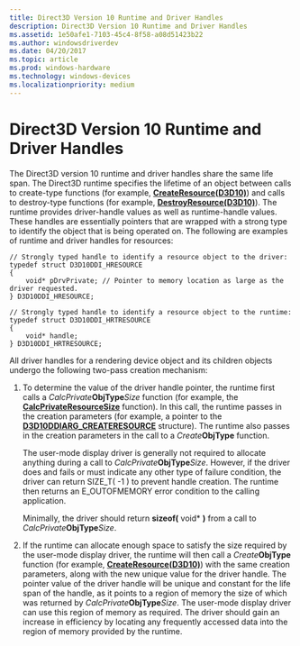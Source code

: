 ```yaml
---
title: Direct3D Version 10 Runtime and Driver Handles
description: Direct3D Version 10 Runtime and Driver Handles
ms.assetid: 1e50afe1-7103-45c4-8f58-a08d51423b22
ms.author: windowsdriverdev
ms.date: 04/20/2017
ms.topic: article
ms.prod: windows-hardware
ms.technology: windows-devices
ms.localizationpriority: medium
---
```


# Direct3D Version 10 Runtime and Driver Handles


The Direct3D version 10 runtime and driver handles share the same life span. The Direct3D runtime specifies the lifetime of an object between calls to create-type functions (for example, [**CreateResource(D3D10)**](https://msdn.microsoft.com/library/windows/hardware/ff540691)) and calls to destroy-type functions (for example, [**DestroyResource(D3D10)**](https://msdn.microsoft.com/library/windows/hardware/ff552797)). The runtime provides driver-handle values as well as runtime-handle values. These handles are essentially pointers that are wrapped with a strong type to identify the object that is being operated on. The following are examples of runtime and driver handles for resources:

```
// Strongly typed handle to identify a resource object to the driver: 
typedef struct D3D10DDI_HRESOURCE
{
    void* pDrvPrivate; // Pointer to memory location as large as the driver requested.
} D3D10DDI_HRESOURCE;

// Strongly typed handle to identify a resource object to the runtime:
typedef struct D3D10DDI_HRTRESOURCE
{
    void* handle;
} D3D10DDI_HRTRESOURCE;
```

All driver handles for a rendering device object and its children objects undergo the following two-pass creation mechanism:

1.  To determine the value of the driver handle pointer, the runtime first calls a *CalcPrivate***ObjType***Size* function (for example, the [**CalcPrivateResourceSize**](https://msdn.microsoft.com/library/windows/hardware/ff538302) function). In this call, the runtime passes in the creation parameters (for example, a pointer to the [**D3D10DDIARG\_CREATERESOURCE**](https://msdn.microsoft.com/library/windows/hardware/ff541697) structure). The runtime also passes in the creation parameters in the call to a *Create***ObjType** function.

    The user-mode display driver is generally not required to allocate anything during a call to *CalcPrivate***ObjType***Size*. However, if the driver does and fails or must indicate any other type of failure condition, the driver can return SIZE\_T( -1 ) to prevent handle creation. The runtime then returns an E\_OUTOFMEMORY error condition to the calling application.

    Minimally, the driver should return **sizeof(** void\* **)** from a call to *CalcPrivate***ObjType***Size*.

2.  If the runtime can allocate enough space to satisfy the size required by the user-mode display driver, the runtime will then call a *Create***ObjType** function (for example, [**CreateResource(D3D10)**](https://msdn.microsoft.com/library/windows/hardware/ff540691)) with the same creation parameters, along with the new unique value for the driver handle. The pointer value of the driver handle will be unique and constant for the life span of the handle, as it points to a region of memory the size of which was returned by *CalcPrivate***ObjType***Size*. The user-mode display driver can use this region of memory as required. The driver should gain an increase in efficiency by locating any frequently accessed data into the region of memory provided by the runtime.

 

 





